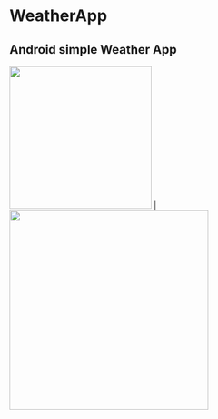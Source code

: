 # WeatherApp
## Android simple Weather App
<img src="https://github.com/GoblikM/WeatherApp/assets/75813735/6a904640-2f7c-4c48-b594-95244c058cbc" width="250"> | <img src="https://github.com/GoblikM/WeatherApp/assets/75813735/39a0cc22-c9a6-4d4a-bee5-87058b0e4ec4" width="350" > 

